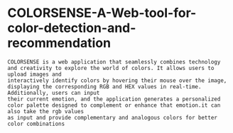 # COLORSENSE-A-Web-tool-for-color-detection-and-recommendation

    COLORSENSE is a web application that seamlessly combines technology and creativity to explore the world of colors. It allows users to upload images and 
    interactively identify colors by hovering their mouse over the image, displaying the corresponding RGB and HEX values in real-time. Additionally, users can input 
    their current emotion, and the application generates a personalized color palette designed to complement or enhance that emotion.it can also take the rgb values 
    as input and provide complementary and analogous colors for better color combinations
